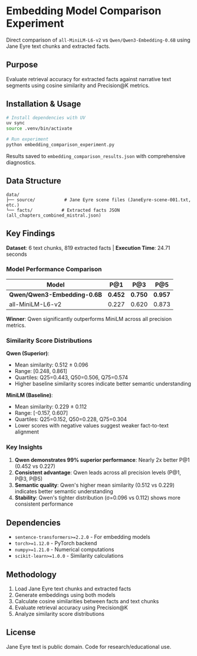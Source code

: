 # Embedding Model Comparison Experiment

Direct comparison of `all-MiniLM-L6-v2` vs `Qwen/Qwen3-Embedding-0.6B` using Jane Eyre text chunks and extracted facts.

## Purpose

Evaluate retrieval accuracy for extracted facts against narrative text segments using cosine similarity and Precision@K metrics.

## Installation & Usage

```bash
# Install dependencies with UV
uv sync
source .venv/bin/activate

# Run experiment
python embedding_comparison_experiment.py
```

Results saved to `embedding_comparison_results.json` with comprehensive diagnostics.

## Data Structure

```
data/
├── source/           # Jane Eyre scene files (JaneEyre-scene-001.txt, etc.)
└── facts/           # Extracted facts JSON (all_chapters_combined_mistral.json)
```

## Key Findings

**Dataset**: 6 text chunks, 819 extracted facts | **Execution Time**: 24.71 seconds

### Model Performance Comparison

| Model | P@1 | P@3 | P@5 |
|-------|-----|-----|-----|
| **Qwen/Qwen3-Embedding-0.6B** | **0.452** | **0.750** | **0.957** |
| all-MiniLM-L6-v2 | 0.227 | 0.620 | 0.873 |

**Winner**: Qwen significantly outperforms MiniLM across all precision metrics.

### Similarity Score Distributions

**Qwen (Superior)**:
- Mean similarity: 0.512 ± 0.096
- Range: [0.248, 0.861] 
- Quartiles: Q25=0.443, Q50=0.506, Q75=0.574
- Higher baseline similarity scores indicate better semantic understanding

**MiniLM (Baseline)**:
- Mean similarity: 0.229 ± 0.112
- Range: [-0.157, 0.607]
- Quartiles: Q25=0.152, Q50=0.228, Q75=0.304
- Lower scores with negative values suggest weaker fact-to-text alignment

### Key Insights

1. **Qwen demonstrates 99% superior performance**: Nearly 2x better P@1 (0.452 vs 0.227)
2. **Consistent advantage**: Qwen leads across all precision levels (P@1, P@3, P@5)
3. **Semantic quality**: Qwen's higher mean similarity (0.512 vs 0.229) indicates better semantic understanding
4. **Stability**: Qwen's tighter distribution (σ=0.096 vs 0.112) shows more consistent performance

## Dependencies

- `sentence-transformers>=2.2.0` - For embedding models
- `torch>=1.12.0` - PyTorch backend  
- `numpy>=1.21.0` - Numerical computations
- `scikit-learn>=1.0.0` - Similarity calculations

## Methodology

1. Load Jane Eyre text chunks and extracted facts
2. Generate embeddings using both models
3. Calculate cosine similarities between facts and text chunks
4. Evaluate retrieval accuracy using Precision@K
5. Analyze similarity score distributions

## License

Jane Eyre text is public domain. Code for research/educational use.

